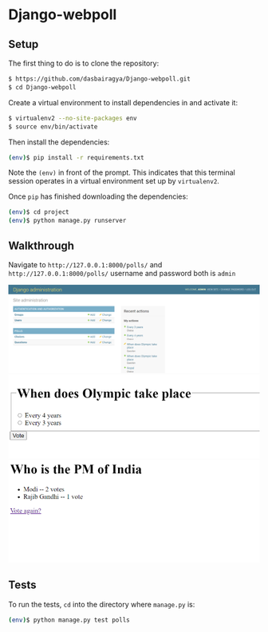 # Django-webpoll

## Setup

The first thing to do is to clone the repository:

```sh
$ https://github.com/dasbairagya/Django-webpoll.git
$ cd Django-webpoll
```

Create a virtual environment to install dependencies in and activate it:

```sh
$ virtualenv2 --no-site-packages env
$ source env/bin/activate
```

Then install the dependencies:

```sh
(env)$ pip install -r requirements.txt
```
Note the `(env)` in front of the prompt. This indicates that this terminal
session operates in a virtual environment set up by `virtualenv2`.

Once `pip` has finished downloading the dependencies:
```sh
(env)$ cd project
(env)$ python manage.py runserver
```


## Walkthrough
Navigate to `http://127.0.0.1:8000/polls/` and
`http://127.0.0.1:8000/polls/`
username and password both is `admin`

![](polls/public/img/django-admin.png)
![](polls/public/img/vote.png)
![](polls/public/img/poll-results.png)


## Tests

To run the tests, `cd` into the directory where `manage.py` is:
```sh
(env)$ python manage.py test polls
```
